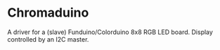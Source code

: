 # Chromaduino
A driver for a (slave) Funduino/Colorduino 8x8 RGB LED board.  Display controlled by an I2C master.
